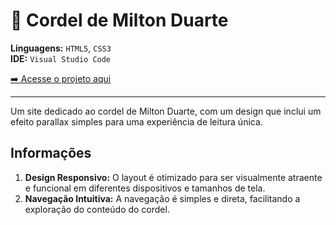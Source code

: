 # 📜 Cordel de Milton Duarte

**Linguagens:** `HTML5`, `CSS3`  
**IDE:** `Visual Studio Code`

[➡️ Acesse o projeto aqui](https://carlossalustiano.github.io/site-cordel/)

---
Um site dedicado ao cordel de Milton Duarte, com um design que inclui um efeito parallax simples para uma experiência de leitura única.

## Informações

1. **Design Responsivo:** O layout é otimizado para ser visualmente atraente e funcional em diferentes dispositivos e tamanhos de tela.
2. **Navegação Intuitiva:** A navegação é simples e direta, facilitando a exploração do conteúdo do cordel.

